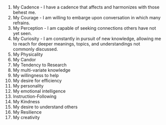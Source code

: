 1. My Cadence - I have a cadence that affects and harmonizes with those behest me.
2. My Courage - I am willing to embarge upon conversation in which many refrains.
3. My Perception - I am capable of seeking connections others have not yet seen.
4. My Curiosity - I am constantly in pursuit of new knowledge, allowing me to reach for deeper meanings, topics, and understandings not commonly discussed.
5. My Physicality
6. My Candor
7. My Tendency to Research
8. My multi-variate knowledge
9. My willingness to help
10. My desire for efficiency
11. My personality
12. My emotional intelligence
13. Instruction-Following
14. My Kindness
15. My desire to understand others
16. My Resilience
17. My creativity